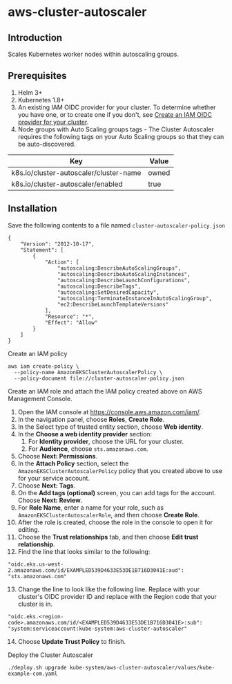 # aws-cluster-autoscaler

## Introduction
Scales Kubernetes worker nodes within autoscaling groups.

## Prerequisites
1. Helm 3+
2. Kubernetes 1.8+
3. An existing IAM OIDC provider for your cluster. To determine whether you have one, or to create one if you don't, see [Create an IAM OIDC provider for your cluster].
4. Node groups with Auto Scaling groups tags - The Cluster Autoscaler requires the following tags on your Auto Scaling groups so that they can be auto-discovered.

Key                                      | Value
-----------------------------------------|------
k8s.io/cluster-autoscaler/cluster-name   | owned
k8s.io/cluster-autoscaler/enabled        | true

## Installation
Save the following contents to a file named `cluster-autoscaler-policy.json`
```
{
    "Version": "2012-10-17",
    "Statement": [
        {
            "Action": [
                "autoscaling:DescribeAutoScalingGroups",
                "autoscaling:DescribeAutoScalingInstances",
                "autoscaling:DescribeLaunchConfigurations",
                "autoscaling:DescribeTags",
                "autoscaling:SetDesiredCapacity",
                "autoscaling:TerminateInstanceInAutoScalingGroup",
                "ec2:DescribeLaunchTemplateVersions"
            ],
            "Resource": "*",
            "Effect": "Allow"
        }
    ]
}
```

Create an IAM policy
```
aws iam create-policy \
  --policy-name AmazonEKSClusterAutoscalerPolicy \
  --policy-document file://cluster-autoscaler-policy.json
```

Create an IAM role and attach the IAM policy created above on AWS Management Console.

1. Open the IAM console at https://console.aws.amazon.com/iam/.
2. In the navigation panel, choose **Roles**, **Create Role**.
3. In the Select type of trusted entity section, choose **Web identity**.
4. In the **Choose a web identity provider** section:
    1. For **Identity provider**, choose the URL for your cluster.
    2. For **Audience**, choose `sts.amazonaws.com`.
5. Choose **Next: Permissions**.
6. In the **Attach Policy** section, select the `AmazonEKSClusterAutoscalerPolicy` policy that you created above to use for your service account.
7. Choose **Next: Tags**.
8. On the **Add tags (optional)** screen, you can add tags for the account. Choose **Next: Review**.
9. For **Role Name**, enter a name for your role, such as `AmazonEKSClusterAutoscalerRole`, and then choose **Create Role**.
10. After the role is created, choose the role in the console to open it for editing.
11. Choose the **Trust relationships** tab, and then choose **Edit trust relationship**.
12. Find the line that looks similar to the following:

`"oidc.eks.us-west-2.amazonaws.com/id/EXAMPLED539D4633E53DE1B716D3041E:aud": "sts.amazonaws.com"`

13. Change the line to look like the following line. Replace <EXAMPLED539D4633E53DE1B716D3041E> with your cluster's OIDC provider ID and replace <region-code> with the Region code that your cluster is in.

`"oidc.eks.<region-code>.amazonaws.com/id/<EXAMPLED539D4633E53DE1B716D3041E>:sub": "system:serviceaccount:kube-system:aws-cluster-autoscaler"`

14. Choose **Update Trust Policy** to finish.

Deploy the Cluster Autoscaler
```
./deploy.sh upgrade kube-system/aws-cluster-autoscaler/values/kube-example-com.yaml
```

<!-- MARKDOWN LINKS & IMAGES -->
[Create an IAM OIDC provider for your cluster]: https://docs.aws.amazon.com/eks/latest/userguide/enable-iam-roles-for-service-accounts.html
